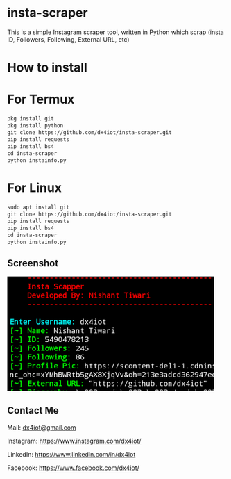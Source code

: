 # insta-scraper

This is a simple Instagram scraper tool, written in Python which scrap (insta ID, Followers, Following, External URL, etc) 

# How to install

# For Termux
    pkg install git
    pkg install python
    git clone https://github.com/dx4iot/insta-scraper.git
    pip install requests 
    pip install bs4 
    cd insta-scraper 
    python instainfo.py

# For Linux
    sudo apt install git
    git clone https://github.com/dx4iot/insta-scraper.git
    pip install requests 
    pip install bs4 
    cd insta-scraper 
    python instainfo.py

## Screenshot
![](images/img.PNG)

## Contact Me

  Mail: dx4iot@gmail.com

  Instagram: https://www.instagram.com/dx4iot/

  LinkedIn: https://www.linkedin.com/in/dx4iot

  Facebook: https://www.facebook.com/dx4iot/
